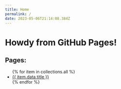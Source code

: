 ```yaml
---
title: Home
permalink: /
date: 2023-05-06T21:14:08.384Z
---
```


# Howdy from GitHub Pages!

<h2>Pages:</h2>

<ul>
{% for item in collections.all %}
  <li><a href="{{ item.url }}">{{ item.data.title }}</a></li>
{% endfor %}

</ul>